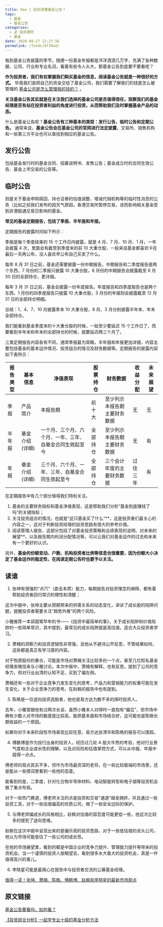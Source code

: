 ```yaml
---
title: How | 如何读懂基金公告？
tags: 
  - 基金
  - 基金公告
categories: 
  - 💰 投资理财
  - 基金
date: 2020-08-27 12:27:56
permalink: /funds/6f30ad/
---
```


每到基金公告披露的季节，随便一份基金年报都是洋洋洒洒几万字，充满了各种数据、公司、行业和专业名词，看着有些令人头大，那基金公告到底要不要看呢？

**作为投资者，我们有权掌握我们购买基金的信息，阅读基金公告就是一种很好的方式。** 毕竟我们是把自己的资金交给了基金公司，我们需要了解我们的钱是怎么被管理的 [基金公司是怎么管理我的钱的？](https://mp.weixin.qq.com/s?__biz=Mzg2MDEyNDczMw==&mid=2247485586&idx=2&sn=f5e4dc7bb2a8b8f8067ca381a6135be5&chksm=ce2a6bc0f95de2d6b35e34716ac7e6508fe6fd798c5febbb150f843d4743113b4b50437144e2&scene=21#wechat_redirect) 。

**关注基金公告其实就是在关注我们选择的基金公司是否值得信任，观察我们的基金经理是否有站在投资者利益的角度进行投资，从而帮助我们及时掌握基金产品的动态。**

什么是基金公告呢？**基金公告有三种基本的类型：发行公告、临时公告和定期公告。** 通常来说，**基金公告会在基金公司的官网进行法定披露**，交易所、销售机构和一些第三方平台也可以查找到相应的基金公告。

## 发行公告

包括基金发行时的基金合同、招募说明书、发售公告；基金成立时的合同生效公告、基金上市交易的公告等。

## 临时公告

则是关于基金申购赎回、持仓证券的估值调整、增减代销机构等的临时性消息的公告（比如之前我们发布的因天气原因，香港交易所暂停交易，进而影响相关基金受到非港股通交易日影响的基金。

**常见的基金定期报告，包括了季报、半年报和年报。**

定期报告的披露时间如下所示：

季报是每个季度结束的 15 个工作日内披露，就是 4 月、7 月、10 月、1 月，一年会披露 4 次，里面会有截至到季度末的前 10 大重仓股，一般来说基金都喜欢卡在最后一天再公布，没人喜欢早公布自己买卖了什么。

每年 8 月 31 日之前，基金还需要披露一份中期报告，中期报告和二季度报告是两个东西，7 月份的二季报只披露 10 大重仓股，8 月份的中期报告会披露截至 6 月 30 日的全部持仓，更详细。

每年 3 月 31 日之前，基金会披露一份年度报告。年度报告和四季度报告也是两个东西，1 月份的四季度报告只披露 10 大重仓股，3 月份的年报则会披露截至 12 月 31 日的全部持仓明细。

总结：1、4、7、10 月披露季末 10 大重仓股，8 月、3 月分别披露半年末、年末全部持仓。

我们能看到基金季度末的十大重仓股的时候，一般至少要延迟 15 个工作日了，而要看到半年末和年末的全部持仓的时候，就要延迟两三个月了。

三类定期报告内容各有不同，通常季报最为简略，半年报和年报更加详细，内容主要包括基金的基本运作情况、投资组合的情况及财务数据等。定期报告的披露内容如下表所示：

| 报告类型 | 基本信息      | 净值表现                         | 股票持仓 | 财务数据           | 收益分配 | 未来展望 |
|------|-----------|------------------------------|------|----------------|------|------|
| 季报   | 产品简介      | 本报告期                         | 前十大  | 至少列示本报告期主要财务数据 | 无    | 无    |
| 半年报  | 基金介绍 (详细) | 一个月、三个月、六个月、一年、三年、自基金合同生效起至今 | 全部持仓 | 至少列示本报告期主要财务数据 | 无    |  有   |
| 年报   | 基金介绍 (详细) | 三个月、六个月、一年、三年、自基金合同生效起至今     | 全部持仓 | 三个会计年度的主要财务数据  | 过往三年 |  有   |

在定期报告中有几个部分值得我们特别关注。

1. 基金的主要财务指标和基金净值表现，这是帮助我们分析“基金到底赚钱了吗”的关键指标；
2. 关注投资组合的情况，也就是“这只基金买了什么”**，这是投资者们最关心的内容之一，这对于判断投资经理的投资思路有很大的参考价值。
3. 阅读管理人报告，这部分包括了对基金投资策略和业绩表现的说明、对未来的展望**、以及报告期内利润分配情况等，可以让我们对基金运作的过去和未来有一个更好的认识。

另外，**基金的份额变动、户数、机构投资者比例等信息也很重要，因为份额大小决定了基金运作的稳定性，在阅读定期公告时也要予以关注。**

## 读谁

1. 张坤有很强的“点穴”（直击本质）能力，每期报告对投资理念的阐释，都有着帮助投资者回归常识的理性和清醒；

这次中报中，张坤主要从预期带来的供需关系的动态变化，讲诉了成长股的陷阱问题，提醒投资者需要关注“趋势外推”的两个风险。

小雅推荐一本邱国鹭早年的书——《投资中最简单的事》，关于成长陷阱和价值陷阱的一些简单常识，其中提到，最常见的成长陷阱就是高估值，适合大众投资者学习。

2. 萧楠的洞察力和投资逻辑性非常强，且他从不避讳公开反思，不管结果如何，这些都是真正有学习感的内容。

对于牧原股份的重仓，可能是市场对萧楠关注比较多的一个点，甚至几位知名基金经理发微信来与小雅讨论。本次中报中，萧楠有解释，也有反思，提到了公司的竞争力，但对行业出清的认知不足，买到了偏左侧。

萧楠还有一些对于企业竞争力发生变化的思考，产品力和营销能力的权重可能在发生变化，关于企业竞争力的思考。在赵枫的报告中也有提到。

3. 陈皓是一位逆向投资选股者，他也是易方达为数不多的择时投资人。

去年，小雅曾跟他有过两次长谈，虽然小雅本人对择时一直抱有“偏见”，但市场中确有少数人对市场的敏感度比较高，能把基本面和市场结合好，这可能也是陈皓长期收益的一个原因。

如果你对于未来阶段性市场表现比较在意，易方达张清华和陈皓的报告可以围观。

4. 傅鹏博是作为投行出身的投资人，经历过几轮 A 股大牛熊的考验，他对行业景气度和企业成长性的理解，以及对风险和估值掌控方式，可以从中报、年报中窥得一点点。

傅老师的观点其实不多，但作为市场最资深的老将，在一些比较极端的市场里，还是能从一些措词里看到一些他的态度。

能看到的是，二季度，针对化合物半导体材料、电动智能转型和电子烟等投资机会做了重点布局。

对于一些热门赛道，傅老师关注的点是投资和交易"通道"越发拥挤，并且通过一些投资工具，对于一些估值偏高的优质公司，做了一些安全边际的保护。

5. 与傅老师偏成长的风格相比，赵枫对估值的容忍度可能更低一些，他这次比较多的提到了逆向思维。

赵枫在这次中报中呈现出来的是偏乐观的投资思路，对于一些低估值的龙头公司，他认为市场可能低估了一些公司的成长性。

在他的市场展望里，看到的都是中国企业的竞争力提升、管理能力提升等带来的投资机会。当一个谨慎的投资人放眼望去，看到很多水大鱼大的投资机会，真是一件值得高兴的事儿。

6. 李晓星可能是最用心在报告中与投资者交流的公募基金经理。

[值得一读！张坤、萧楠、陈皓、傅鹏博、赵枫和李晓星的最新市场观点](https://mp.weixin.qq.com/s/9WOIUG2OKcRHRs8J_KMPCg)

## 原文链接
[基金公告要看吗，如何看？](https://mp.weixin.qq.com/s/_Hw8jZUp22-1KbtmGGqeiw)

[【投资组合分析】一起学专业十级的基金分析方法](https://mp.weixin.qq.com/s?__biz=MzkyNjE3NTA5Nw==&mid=2247486393&idx=1&sn=92b08879d8fb8daccec878f877e0fc67&chksm=c23a11aff54d98b99e00d154b61833b1f1b26831cbf47b3c7fc16a598677dc508b8a6c044393&scene=21#wechat_redirect)